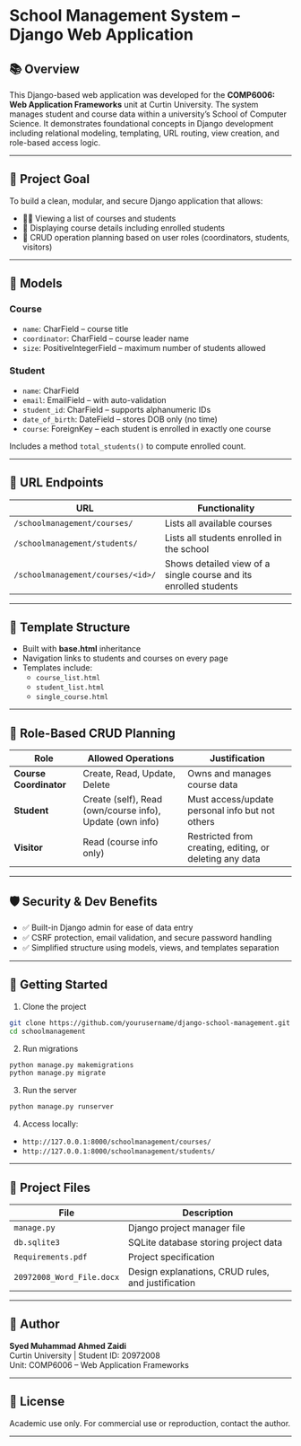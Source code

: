 # School Management System – Django Web Application

## 📚 Overview
This Django-based web application was developed for the **COMP6006: Web Application Frameworks** unit at Curtin University. The system manages student and course data within a university’s School of Computer Science. It demonstrates foundational concepts in Django development including relational modeling, templating, URL routing, view creation, and role-based access logic.

---

## 🎯 Project Goal
To build a clean, modular, and secure Django application that allows:
- 🧑‍🏫 Viewing a list of courses and students
- 🧾 Displaying course details including enrolled students
- 🔄 CRUD operation planning based on user roles (coordinators, students, visitors)

---

## 🧩 Models
### Course
- `name`: CharField – course title
- `coordinator`: CharField – course leader name
- `size`: PositiveIntegerField – maximum number of students allowed

### Student
- `name`: CharField
- `email`: EmailField – with auto-validation
- `student_id`: CharField – supports alphanumeric IDs
- `date_of_birth`: DateField – stores DOB only (no time)
- `course`: ForeignKey – each student is enrolled in exactly one course

Includes a method `total_students()` to compute enrolled count.

---

## 🔁 URL Endpoints
| URL | Functionality |
|-----|----------------|
| `/schoolmanagement/courses/` | Lists all available courses |
| `/schoolmanagement/students/` | Lists all students enrolled in the school |
| `/schoolmanagement/courses/<id>/` | Shows detailed view of a single course and its enrolled students |

---

## 🧱 Template Structure
- Built with **base.html** inheritance
- Navigation links to students and courses on every page
- Templates include:
  - `course_list.html`
  - `student_list.html`
  - `single_course.html`

---

## 🔐 Role-Based CRUD Planning
| Role | Allowed Operations | Justification |
|------|---------------------|----------------|
| **Course Coordinator** | Create, Read, Update, Delete | Owns and manages course data |
| **Student** | Create (self), Read (own/course info), Update (own info) | Must access/update personal info but not others |
| **Visitor** | Read (course info only) | Restricted from creating, editing, or deleting any data |

---

## 🛡️ Security & Dev Benefits
- ✅ Built-in Django admin for ease of data entry
- ✅ CSRF protection, email validation, and secure password handling
- ✅ Simplified structure using models, views, and templates separation

---

## 🚀 Getting Started
1. Clone the project
```bash
git clone https://github.com/yourusername/django-school-management.git
cd schoolmanagement
```
2. Run migrations
```bash
python manage.py makemigrations
python manage.py migrate
```
3. Run the server
```bash
python manage.py runserver
```
4. Access locally:
- `http://127.0.0.1:8000/schoolmanagement/courses/`
- `http://127.0.0.1:8000/schoolmanagement/students/`

---

## 📁 Project Files
| File | Description |
|------|-------------|
| `manage.py` | Django project manager file |
| `db.sqlite3` | SQLite database storing project data |
| `Requirements.pdf` | Project specification |
| `20972008_Word_File.docx` | Design explanations, CRUD rules, and justification |

---

## 👤 Author
**Syed Muhammad Ahmed Zaidi**  
Curtin University | Student ID: 20972008  
Unit: COMP6006 – Web Application Frameworks

---

## 📝 License
Academic use only. For commercial use or reproduction, contact the author.

---
